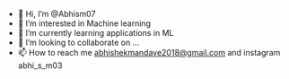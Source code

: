 - 👋 Hi, I’m @Abhism07
- 👀 I’m interested in Machine learning
- 🌱 I’m currently learning applications in ML
- 💞️ I’m looking to collaborate on ...
- 📫 How to reach me abhishekmandave2018@gmail.com  and instagram abhi_s_m03

<!---
Abhism07/Abhism07 is a ✨ special ✨ repository because its `README.md` (this file) appears on your GitHub profile.
You can click the Preview link to take a look at your changes.
--->
